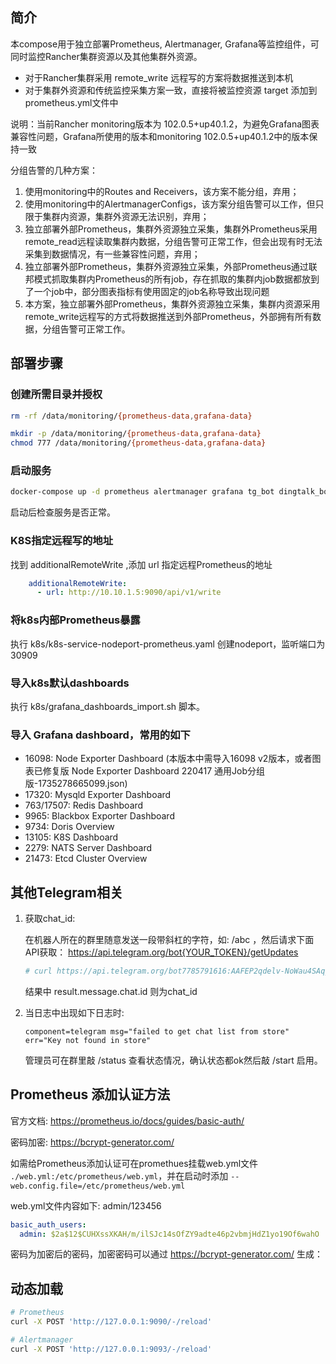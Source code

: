 ## 简介
本compose用于独立部署Prometheus, Alertmanager, Grafana等监控组件，可同时监控Rancher集群资源以及其他集群外资源。
 - 对于Rancher集群采用 remote_write 远程写的方案将数据推送到本机
 - 对于集群外资源和传统监控采集方案一致，直接将被监控资源 target 添加到prometheus.yml文件中

说明：当前Rancher monitoring版本为 102.0.5+up40.1.2，为避免Grafana图表兼容性问题，Grafana所使用的版本和monitoring 102.0.5+up40.1.2中的版本保持一致

分组告警的几种方案：
1. 使用monitoring中的Routes and Receivers，该方案不能分组，弃用；
2. 使用monitoring中的AlertmanagerConfigs，该方案分组告警可以工作，但只限于集群内资源，集群外资源无法识别，弃用；
3. 独立部署外部Prometheus，集群外资源独立采集，集群外Prometheus采用remote_read远程读取集群内数据，分组告警可正常工作，但会出现有时无法采集到数据情况，有一些兼容性问题，弃用；
4. 独立部署外部Prometheus，集群外资源独立采集，外部Prometheus通过联邦模式抓取集群内Prometheus的所有job，存在抓取的集群内job数据都放到了一个job中，部分图表指标有使用固定的job名称导致出现问题
5. 本方案，独立部署外部Prometheus，集群外资源独立采集，集群内资源采用remote_write远程写的方式将数据推送到外部Prometheus，外部拥有所有数据，分组告警可正常工作。

## 部署步骤
### 创建所需目录并授权
```bash
rm -rf /data/monitoring/{prometheus-data,grafana-data}

mkdir -p /data/monitoring/{prometheus-data,grafana-data}
chmod 777 /data/monitoring/{prometheus-data,grafana-data}
```

### 启动服务
```bash
docker-compose up -d prometheus alertmanager grafana tg_bot dingtalk_bot blackbox_exporter
```
启动后检查服务是否正常。

### K8S指定远程写的地址
找到 additionalRemoteWrite ,添加 url 指定远程Prometheus的地址
```yaml
    additionalRemoteWrite:
      - url: http://10.10.1.5:9090/api/v1/write
```

### 将k8s内部Prometheus暴露
执行 k8s/k8s-service-nodeport-prometheus.yaml 创建nodeport，监听端口为 30909

### 导入k8s默认dashboards
执行 k8s/grafana_dashboards_import.sh 脚本。

### 导入 Grafana dashboard，常用的如下
- 16098: Node Exporter Dashboard (本版本中需导入16098 v2版本，或者图表已修复版 Node Exporter Dashboard 220417 通用Job分组版-1735278665099.json)
- 17320: Mysqld Exporter Dashboard
- 763/17507: Redis Dashboard
- 9965: Blackbox Exporter Dashboard
- 9734: Doris Overview
- 13105: K8S Dashboard
- 2279: NATS Server Dashboard
- 21473: Etcd Cluster Overview



## 其他Telegram相关
1. 获取chat_id:

   在机器人所在的群里随意发送一段带斜杠的字符，如: /abc ，然后请求下面API获取：
   https://api.telegram.org/bot{YOUR_TOKEN}/getUpdates
    ```bash
   # curl https://api.telegram.org/bot7785791616:AAFEP2qdelv-NoWau4SAqjbWJRfthENV0ER/getUpdates
    ```
   结果中 result.message.chat.id 则为chat_id

2. 当日志中出现如下日志时:
    ```text
    component=telegram msg="failed to get chat list from store" err="Key not found in store"
    ```
    管理员可在群里敲 /status 查看状态情况，确认状态都ok然后敲 /start 启用。


## Prometheus 添加认证方法
官方文档: https://prometheus.io/docs/guides/basic-auth/

密码加密: https://bcrypt-generator.com/

如需给Prometheus添加认证可在promethues挂载web.yml文件 `./web.yml:/etc/prometheus/web.yml`，并在启动时添加 `--web.config.file=/etc/prometheus/web.yml`

web.yml文件内容如下:
admin/123456
```yaml
basic_auth_users:
  admin: $2a$12$CUHXssXKAH/m/ilSJc14sOfZY9adte46p2vbmjHdZ1yo19Of6wahO
```
密码为加密后的密码，加密密码可以通过 https://bcrypt-generator.com/ 生成：


## 动态加载
```bash
# Prometheus
curl -X POST 'http://127.0.0.1:9090/-/reload'

# Alertmanager
curl -X POST 'http://127.0.0.1:9093/-/reload'
```


